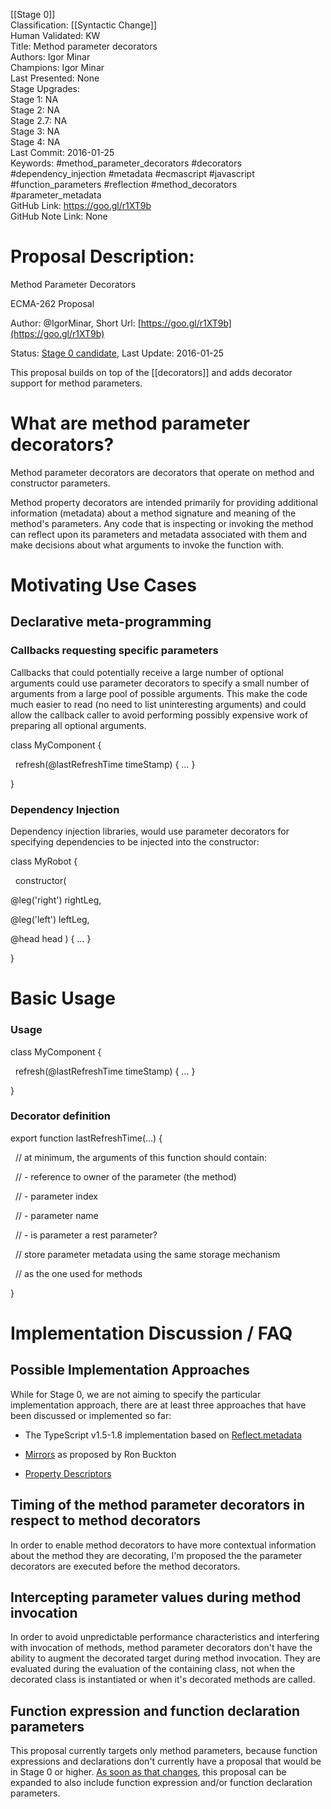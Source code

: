 [[Stage 0]]<br>Classification: [[Syntactic Change]]<br>Human Validated: KW<br>Title: Method parameter decorators<br>Authors: Igor Minar<br>Champions: Igor Minar<br>Last Presented: None<br>Stage Upgrades:<br>Stage 1: NA  
Stage 2: NA  
Stage 2.7: NA  
Stage 3: NA  
Stage 4: NA<br>Last Commit: 2016-01-25<br>Keywords: #method_parameter_decorators #decorators #dependency_injection #metadata #ecmascript #javascript #function_parameters #reflection #method_decorators #parameter_metadata<br>GitHub Link: https://goo.gl/r1XT9b <br>GitHub Note Link: None
# Proposal Description:<br>
Method Parameter Decorators

ECMA-262 Proposal

Author: @IgorMinar, Short Url: [https://goo.gl/r1XT9b](https://goo.gl/r1XT9b)

Status: [Stage 0 candidate](https://github.com/tc39/ecma262/pull/323), Last Update: 2016-01-25

  
  

This proposal builds on top of the [[decorators]] and adds decorator support for method parameters.

  
  

# What are method parameter decorators?

  

Method parameter decorators are decorators that operate on method and constructor parameters.

  

Method property decorators are intended primarily for providing additional information (metadata) about a method signature and meaning of the method's parameters. Any code that is inspecting or invoking the method can reflect upon its parameters and metadata associated with them and make decisions about what arguments to invoke the function with.

  

# Motivating Use Cases

  

## Declarative meta-programming

  
  

### Callbacks requesting specific parameters

  

Callbacks that could potentially receive a large number of optional arguments could use parameter decorators to specify a small number of arguments from a large pool of possible arguments. This make the code much easier to read (no need to list uninteresting arguments) and could allow the callback caller to avoid performing possibly expensive work of preparing all optional arguments.

  

class MyComponent {

  refresh(@lastRefreshTime timeStamp) { … }

}

  

### Dependency Injection

  

Dependency injection libraries, would use parameter decorators for specifying dependencies to be injected into the constructor:

  

class MyRobot {

  constructor(

@leg('right') rightLeg,

@leg('left') leftLeg,

@head head ) { … }

}

  
  

# Basic Usage

  

### Usage

  

class MyComponent {

  refresh(@lastRefreshTime timeStamp) { … }

}

  
  

### Decorator definition

  

export function lastRefreshTime(...) {

  // at minimum, the arguments of this function should contain:

  // - reference to owner of the parameter (the method)

  // - parameter index

  // - parameter name

  // - is parameter a rest parameter?

  

  // store parameter metadata using the same storage mechanism

  // as the one used for methods

}

  

# Implementation Discussion / FAQ

  

## Possible Implementation Approaches

  

While for Stage 0, we are not aiming to specify the particular implementation approach, there are at least three approaches that have been discussed or implemented so far:

  

- The TypeScript v1.5-1.8 implementation based on [Reflect.metadata](https://github.com/rbuckton/ReflectDecorators)
    
- [Mirrors](https://gist.github.com/rbuckton/8e6806fb6852b50e4052/) as proposed by Ron Buckton
    
- [Property Descriptors](https://docs.google.com/document/d/14U4h8YN4NNGG86YUjVTc5rp5hab0zvUzC-u4PMg9giA/edit)
    

  

## Timing of the method parameter decorators in respect to method decorators

  

In order to enable method decorators to have more contextual information about the method they are decorating, I'm proposed the the parameter decorators are executed before the method decorators. 

  
  

## Intercepting parameter values during method invocation

  

In order to avoid unpredictable performance characteristics and interfering with invocation of methods, method parameter decorators don't have the ability to augment the decorated target during method invocation. They are evaluated during the evaluation of the containing class, not when the decorated class is instantiated or when it's decorated methods are called.

  
  

## Function expression and function declaration parameters

  
This proposal currently targets only method parameters, because function expressions and declarations don't currently have a proposal that would be in Stage 0 or higher. [As soon as that changes](https://goo.gl/8MmCMG), this proposal can be expanded to also include function expression and/or function declaration parameters.